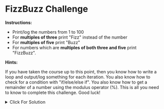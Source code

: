 # FizzBuzz Challenge

**Instructions:**

- Print/log the numbers from 1 to 100
- For **multiples of three** print "Fizz" instead of the number
- For **multiples of five** print "Buzz"
- For numbers which are **multiples of both three and five** print "FizzBuzz".

**Hints:**

If you have taken the course up to this point, then you know how to write a loop and output/log something for each iteration. You also know how to check for a condition with "if/else/else if". You also know how to get a remainder of a number using the modulus operator (%). This is all you need to know to complete this challenge. Good luck!

<details>
  <summary>Click For Solution</summary>

### Solution 1: `For` Loop

```JavaScript
  for (let i = 1; i <= 100; i++) {
    if (i % 15 == 0) {
    	console.log("FizzBuzz");
    } else if (i % 3 == 0) {
    	console.log("Fizz");
    } else if (i % 5 == 0) {
    	console.log("Buzz");
    } else {
    	console.log(i);
    }
}
```

In the above code, we set out initialize expression to `1`. We set the condition to `i <= 100`. We set out increment expression to `i++`.

We first checked if `i` was divisible by **15**. Because this means `i` is divisible by both **3** and **5**. Since that is the case, we printed `"FizzBuzz"`. Then we checked to see if `i` was divisible by **3**. If so, we printed `"Fizz"`. Then we checked to see if `i` was divisible by **5**. If so, we printed `"Buzz"`. If `i` was not divisible by either **3** or **5**, we printed `i` (The current number).

### Solution 2: `While` Loop

```JavaScript
  let i = 1;

  while(i <= 100) {
    if (i % 15 == 0) {
    	console.log("FizzBuzz");
    } else if (i % 3 == 0) {
    	console.log("Fizz");
    } else if (i % 5 == 0) {
    	console.log("Buzz");
    } else {
    	console.log(i);
    }

    i++;
  }
```

We did the same thing here, just with a `while` loop

</details>
